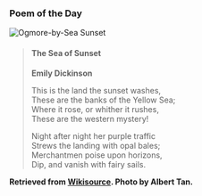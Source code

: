 ### Poem of the Day

<img class="embed" style="max-height: 16rem;" src="../static/sunset-ogmore.webp" title="Ogmore-by-Sea Sunset">

> #### The Sea of Sunset
> **Emily Dickinson**
>
> This is the land the sunset washes,  
> These are the banks of the Yellow Sea;  
> Where it rose, or whither it rushes,  
> These are the western mystery!
>
> Night after night her purple traffic  
> Strews the landing with opal bales;  
> Merchantmen poise upon horizons,  
> Dip, and vanish with fairy sails.

**Retrieved from [Wikisource](https://en.wikisource.org/wiki/Poems_(Dickinson)/The_Sea_of_Sunset). Photo by Albert Tan.**